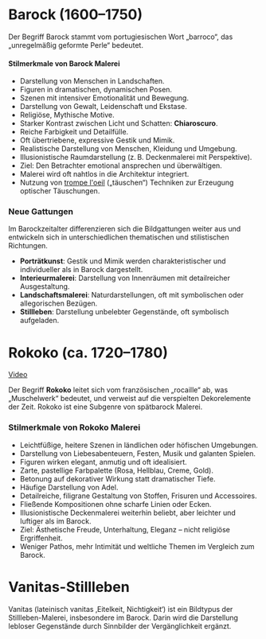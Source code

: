# Barock (1600–1750)

Der Begriff Barock stammt vom portugiesischen Wort „barroco“, das „unregelmäßig geformte Perle“ bedeutet.

#### Stilmerkmale von Barock Malerei

- Darstellung von Menschen in Landschaften.
- Figuren in dramatischen, dynamischen Posen.
- Szenen mit intensiver Emotionalität und Bewegung.
- Darstellung von Gewalt, Leidenschaft und Ekstase.
- Religiöse, Mythische Motive.
- Starker Kontrast zwischen Licht und Schatten: **Chiaroscuro**.
- Reiche Farbigkeit und Detailfülle.
- Oft übertriebene, expressive Gestik und Mimik.
- Realistische Darstellung von Menschen, Kleidung und Umgebung.
- Illusionistische Raumdarstellung (z. B. Deckenmalerei mit Perspektive).
- Ziel: Den Betrachter emotional ansprechen und überwältigen.
- Malerei wird oft nahtlos in die Architektur integriert.
- Nutzung von [trompe l'oeil](https://www.youtube.com/watch?v=RhYNgxM7Kic) („täuschen“) Techniken zur Erzeugung optischer Täuschungen.

### Neue Gattungen
Im Barockzeitalter differenzieren sich die Bildgattungen weiter aus und entwickeln sich in unterschiedlichen thematischen und stilistischen Richtungen.

- **Porträtkunst**: Gestik und Mimik werden charakteristischer und individueller als in Barock dargestellt.
- **Interieurmalerei**: Darstellung von Innenräumen mit detailreicher Ausgestaltung.
- **Landschaftsmalerei**: Naturdarstellungen, oft mit symbolischen oder allegorischen Bezügen.
- **Stillleben**: Darstellung unbelebter Gegenstände, oft symbolisch aufgeladen.

# Rokoko (ca. 1720–1780)
[Video](https://www.youtube.com/watch?v=wNS7-sWBYWo)

Der Begriff **Rokoko** leitet sich vom französischen „rocaille“ ab, was „Muschelwerk“ bedeutet, und verweist auf die verspielten Dekorelemente der Zeit. Rokoko ist eine Subgenre von spätbarock Malerei.

### Stilmerkmale von Rokoko Malerei

- Leichtfüßige, heitere Szenen in ländlichen oder höfischen Umgebungen.
- Darstellung von Liebesabenteuern, Festen, Musik und galanten Spielen.
- Figuren wirken elegant, anmutig und oft idealisiert.
- Zarte, pastellige Farbpalette (Rosa, Hellblau, Creme, Gold).
- Betonung auf dekorativer Wirkung statt dramatischer Tiefe.
- Häufige Darstellung von Adel.
- Detailreiche, filigrane Gestaltung von Stoffen, Frisuren und Accessoires.
- Fließende Kompositionen ohne scharfe Linien oder Ecken.
- Illusionistische Deckenmalerei weiterhin beliebt, aber leichter und luftiger als im Barock.
- Ziel: Ästhetische Freude, Unterhaltung, Eleganz – nicht religiöse Ergriffenheit.
- Weniger Pathos, mehr Intimität und weltliche Themen im Vergleich zum Barock.


# Vanitas-Stillleben
Vanitas (lateinisch vanitas ‚Eitelkeit, Nichtigkeit‘) ist ein Bildtypus der Stillleben-Malerei, insbesondere im Barock. Darin wird die Darstellung lebloser Gegenstände durch Sinnbilder der Vergänglichkeit ergänzt.

